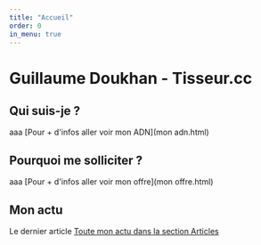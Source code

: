 ```yaml
---
title: "Accueil"
order: 0
in_menu: true
---
```

# Guillaume Doukhan - Tisseur.cc

## Qui suis-je ?
aaa
[Pour + d'infos aller voir mon ADN](mon adn.html)

## Pourquoi me solliciter ?
aaa
[Pour + d'infos aller voir mon offre](mon offre.html)

## Mon actu
Le dernier article
[Toute mon actu dans la section Articles](articles.html) 